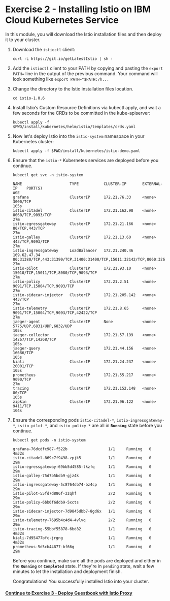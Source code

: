 # Exercise 2 - Installing Istio on IBM Cloud Kubernetes Service

In this module, you will download the Istio installation files and then deploy it to your cluster.

1. Download the `istioctl` client:

    ```shell
    curl -L https://git.io/getLatestIstio | sh -
    ```

2. Add the `istioctl` client to your PATH by copying and pasting the `export PATH=` line in the output of the previous command. Your command will look something like `export PATH="$PATH:/h...`

3. Change the directory to the Istio installation files location.	

    ```shell	
    cd istio-1.0.6	
    ```	

4. Install Istio’s Custom Resource Definitions via kubectl apply, and wait a few seconds for the CRDs to be committed in the kube-apiserver:	

    ```shell	
    kubectl apply -f $PWD/install/kubernetes/helm/istio/templates/crds.yaml	
    ```	

5. Now let's deploy Istio into the `istio-system` namespace in your Kubernetes cluster:	

    ```shell	
    kubectl apply -f $PWD/install/kubernetes/istio-demo.yaml	
    ```
6. Ensure that the `istio-*` Kubernetes services are deployed before you continue.

    ```shell
    kubectl get svc -n istio-system
    ```

    ```shell
    NAME                     TYPE           CLUSTER-IP       EXTERNAL-IP    PORT(S)                                                                                                                   AGE
    grafana                  ClusterIP      172.21.76.33     <none>         3000/TCP                                                                                                                  105s
    istio-citadel            ClusterIP      172.21.162.98    <none>         8060/TCP,9093/TCP                                                                                                         27m
    istio-egressgateway      ClusterIP      172.21.21.166    <none>         80/TCP,443/TCP                                                                                                            27m
    istio-galley             ClusterIP      172.21.13.60     <none>         443/TCP,9093/TCP                                                                                                          27m
    istio-ingressgateway     LoadBalancer   172.21.240.46    169.62.47.34   80:31380/TCP,443:31390/TCP,31400:31400/TCP,15011:32142/TCP,8060:32609/TCP,853:31738/TCP,15030:32413/TCP,15031:30916/TCP   27m
    istio-pilot              ClusterIP      172.21.93.10     <none>         15010/TCP,15011/TCP,8080/TCP,9093/TCP                                                                                     27m
    istio-policy             ClusterIP      172.21.2.51      <none>         9091/TCP,15004/TCP,9093/TCP                                                                                               27m
    istio-sidecar-injector   ClusterIP      172.21.205.142   <none>         443/TCP                                                                                                                   27m
    istio-telemetry          ClusterIP      172.21.8.65      <none>         9091/TCP,15004/TCP,9093/TCP,42422/TCP                                                                                     27m
    jaeger-agent             ClusterIP      None             <none>         5775/UDP,6831/UDP,6832/UDP                                                                                                105s
    jaeger-collector         ClusterIP      172.21.57.199    <none>         14267/TCP,14268/TCP                                                                                                       105s
    jaeger-query             ClusterIP      172.21.44.156    <none>         16686/TCP                                                                                                                 105s
    kiali                    ClusterIP      172.21.24.237    <none>         20001/TCP                                                                                                                 105s
    prometheus               ClusterIP      172.21.55.217    <none>         9090/TCP                                                                                                                  27m
    tracing                  ClusterIP      172.21.152.148   <none>         80/TCP                                                                                                                    105s
    zipkin                   ClusterIP      172.21.96.122    <none>         9411/TCP                                                                                                                  104s
    ```

7. Ensure the corresponding pods `istio-citadel-*`, `istio-ingressgateway-*`, `istio-pilot-*`, and `istio-policy-*` are all in **`Running`** state before you continue.

    ```shell
    kubectl get pods -n istio-system
    ```

    ```shell
    grafana-76dcdfc987-f522b                  1/1     Running   0          4m32s
    istio-citadel-869c7f9498-zpjk5            1/1     Running   0          29m
    istio-egressgateway-69bb5d4585-lkzfq      1/1     Running   0          29m
    istio-galley-75d7b5bdb9-gjz4k             1/1     Running   0          29m
    istio-ingressgateway-5c8764db74-bz4cp     1/1     Running   0          29m
    istio-pilot-55fd7d886f-zzqhf              2/2     Running   0          29m
    istio-policy-6bb6f6ddb9-5xcts             2/2     Running   0          29m
    istio-sidecar-injector-7d9845dbb7-8gd6x   1/1     Running   0          29m
    istio-telemetry-7695b4c4d4-4vlvq          2/2     Running   0          29m
    istio-tracing-55bbf55878-6bd82            1/1     Running   0          4m32s
    kiali-7d95477bfc-jrgng                    1/1     Running   0          4m32s
    prometheus-5d5cb44877-bf66g               1/1     Running   0          29m
    ```

    Before you continue, make sure all the pods are deployed and either in the **`Running`** or **`Completed`** state. If they're in `pending` state, wait a few minutes to let the installation and deployment finish.

    Congratulations! You successfully installed Istio into your cluster.

#### [Continue to Exercise 3 - Deploy Guestbook with Istio Proxy](../exercise-3/README.md)
